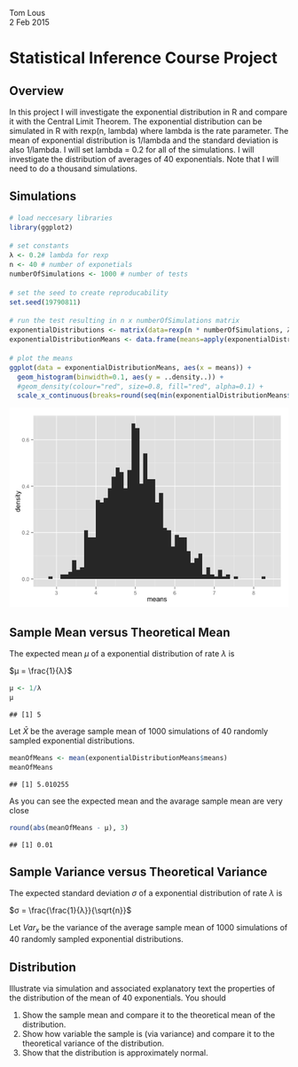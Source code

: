 Tom Lous  
2 Feb 2015  

# Statistical Inference Course Project

## Overview
In this project I will investigate the exponential distribution in R and compare it with the Central Limit Theorem. The exponential distribution can be simulated in R with rexp(n, lambda) where lambda is the rate parameter. The mean of exponential distribution is 1/lambda and the standard deviation is also 1/lambda. I will set lambda = 0.2 for all of the simulations. I will investigate the distribution of averages of 40 exponentials. Note that I will need to do a thousand simulations.

## Simulations


```r
# load neccesary libraries
library(ggplot2)

# set constants
λ <- 0.2# lambda for rexp
n <- 40 # number of exponetials
numberOfSimulations <- 1000 # number of tests

# set the seed to create reproducability
set.seed(19790811)

# run the test resulting in n x numberOfSimulations matrix
exponentialDistributions <- matrix(data=rexp(n * numberOfSimulations, λ), nrow=numberOfSimulations)
exponentialDistributionMeans <- data.frame(means=apply(exponentialDistributions, 1, mean))

# plot the means
ggplot(data = exponentialDistributionMeans, aes(x = means)) + 
  geom_histogram(binwidth=0.1, aes(y = ..density..)) + 
  #geom_density(colour="red", size=0.8, fill="red", alpha=0.1) +
  scale_x_continuous(breaks=round(seq(min(exponentialDistributionMeans$means), max(exponentialDistributionMeans$means), by=1)))
```

![](courseproject_files/figure-html/unnamed-chunk-1-1.png) 

## Sample Mean versus Theoretical Mean

The expected mean $μ$ of a exponential distribution of rate $λ$ is 

$μ = \frac{1}{λ}$ 


```r
μ <- 1/λ
μ
```

```
## [1] 5
```

Let $\bar X$ be the average sample mean of 1000 simulations of 40 randomly sampled exponential distributions.


```r
meanOfMeans <- mean(exponentialDistributionMeans$means)
meanOfMeans
```

```
## [1] 5.010255
```

As you can see the expected mean and the avarage sample mean are very close 

```r
round(abs(meanOfMeans - μ), 3)
```

```
## [1] 0.01
```

## Sample Variance versus Theoretical Variance

The expected standard deviation $σ$ of a exponential distribution of rate $λ$ is 

$σ = \frac{\frac{1}{λ}}{\sqrt{n}}$ 


Let $Var_x$ be the variance of the average sample mean of 1000 simulations of 40 randomly sampled exponential distributions.



## Distribution
Illustrate via simulation and associated explanatory text the properties of the distribution of the mean of 40 exponentials.  You should
1. Show the sample mean and compare it to the theoretical mean of the distribution.
2. Show how variable the sample is (via variance) and compare it to the theoretical variance of the distribution.
3. Show that the distribution is approximately normal.
